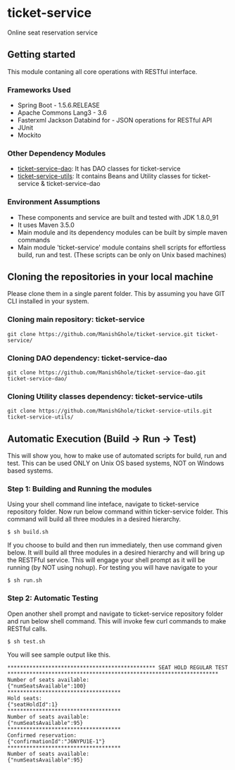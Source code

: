 # ticket-service
Online seat reservation service

## Getting started
This module contaning all core operations with RESTful interface.

### Frameworks Used
* Spring Boot - 1.5.6.RELEASE
* Apache Commons Lang3 - 3.6
* Fasterxml Jackson Databind for - JSON operations for RESTful API
* JUnit
* Mockito

### Other Dependency Modules
* [ticket-service-dao](../ticket-service-dao): It has DAO classes for ticket-service
* [ticket-service-utils](../ticket-service-utils): It contains Beans and Utility classes for ticket-service & ticket-service-dao

### Environment Assumptions
* These components and service are built and tested with JDK 1.8.0_91
* It uses Maven 3.5.0
* Main module and its dependency modules can be built by simple maven commands
* Main module 'ticket-service' module contains shell scripts for effortless build, run and test. (These scripts can be only on Unix based machines)

## Cloning the repositories in your local machine
Please clone them in a single parent folder. This by assuming you have GIT CLI installed in your system.
### Cloning main repository: ticket-service
```
git clone https://github.com/ManishGhole/ticket-service.git ticket-service/
```
### Cloning DAO dependency: ticket-service-dao
```
git clone https://github.com/ManishGhole/ticket-service-dao.git ticket-service-dao/
```
### Cloning Utility classes dependency: ticket-service-utils
```
git clone https://github.com/ManishGhole/ticket-service-utils.git ticket-service-utils/
```

## Automatic Execution (Build -> Run -> Test)
This will show you, how to make use of automated scripts for build, run and test.
This can be used ONLY on Unix OS based systems, NOT on Windows based systems.
### Step 1: Building and Running the modules
Using your shell command line inteface, navigate to ticket-service repository folder. Now run below command within ticker-service folder. This command will build all three modules in a desired hierarchy.
```
$ sh build.sh
```
If you choose to build and then run immediately, then use command given below. It will build all three modules in a desired hierarchy and will bring up the RESTFful service. This will engage your shell prompt as it will be running (by NOT using nohup). For testing you will have navigate to your 
```
$ sh run.sh
```
### Step 2: Automatic Testing
Open another shell prompt and navigate to ticket-service repository folder and run below shell command. This will invoke few curl commands to make RESTful calls.
```
$ sh test.sh
```
You will see sample output like this.
```
*********************************************** SEAT HOLD REGULAR TEST *******************************************************************
Number of seats available: 
{"numSeatsAvailable":100}
************************************
Hold seats: 
{"seatHoldId":1}
************************************
Number of seats available: 
{"numSeatsAvailable":95}
************************************
Confirmed reservation: 
{"confirmationId":"J6NYPU1E-1"}
************************************
Number of seats available: 
{"numSeatsAvailable":95}
```
